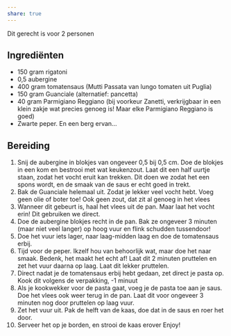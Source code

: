 ```yaml
---
share: true
---
```


Dit gerecht is voor 2 personen
## Ingrediënten
- 150 gram rigatoni
- 0,5 aubergine
- 400 gram tomatensaus (Mutti Passata van lungo tomaten uit Puglia)
- 150 gram Guanciale (alternatief: pancetta)
- 40 gram Parmigiano Reggiano (bij voorkeur Zanetti, verkrijgbaar in een klein zakje wat precies genoeg is! Maar elke Parmigiano Reggiano is goed)
- Zwarte peper. En een berg ervan…

## Bereiding
1. Snij de aubergine in blokjes van ongeveer 0,5  bij 0,5 cm. Doe de blokjes in een kom en bestrooi met wat keukenzout. Laat dit een half uurtje staan, zodat het vocht eruit kan trekken. Dit doen we zodat het een spons wordt, en de smaak van de saus er echt goed in trekt.
2. Bak de Guanciale helemaal uit. Zodat je lekker veel vocht hebt. Voeg geen olie of boter toe! Ook geen zout, dat zit al genoeg in het vlees
3. Wanneer dit gebeurt is, haal het vlees uit de pan. Maar laat het vocht erin! Dit gebruiken we direct. 
4. Doe de aubergine blokjes recht in de pan. Bak ze ongeveer 3 minuten (maar niet veel langer) op hoog vuur en flink schudden tussendoor!
5. Doe het vuur iets lager, naar laag-midden laag en doe de tomatensaus erbij. 
6. Tijd voor de peper. Ikzelf hou van behoorlijk wat, maar doe het naar smaak. Bedenk, het maakt het echt af! Laat dit 2 minuten pruttelen en zet het vuur daarna op laag. Laat dit lekker pruttelen.
7. Direct nadat je de tomatensaus erbij hebt gedaan, zet direct je pasta op. Kook dit volgens de verpakking, -1 minuut
8. Als je kookwekker voor de pasta gaat, voeg je de pasta toe aan je saus. Doe het vlees ook weer terug in de pan. Laat dit voor ongeveer 3 minuten nog door pruttelen op laag vuur.
9. Zet het vuur uit. Pak de helft van de kaas, doe dat in de saus en roer het door.
10. Serveer het op je borden, en strooi de kaas erover
Enjoy!